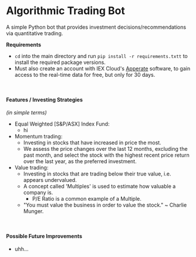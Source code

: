 # Algorithmic Trading Bot
A simple Python bot that provides investment decisions/recommendations via quantitative trading. 

**Requirements**
- ``` cd ``` into the main directory and run ```pip install -r requirements.txtt``` to install the required package versions. 
- Must also create an account with IEX Cloud's [Apperate](https://iexcloud.io/cloud-login#/register) software, to gain access to the real-time data for free, but only for 30 days. 
<br/>

#### Features / Investing Strategies 
*(in simple terms)*
- Equal Weighted [S&P/ASX] Index Fund:
    - hi
- Momentum trading:
    - Investing in stocks that have increased in price the most. 
    - We assess the price changes over the last 12 months, excluding the past month, and select the stock with the highest recent price return over the last year, as the preferred investment.
- Value trading:
    - Investing in stocks that are trading below their true value, i.e. appears undervalued. 
    - A concept called 'Multiples' is used to estimate how valuable a company is.
        - P/E Ratio is a common example of a Multiple.  
    - "You must value the business in order to value the stock." ~ Charlie Munger.

<br/>

#### Possible Future Improvements
- uhh...